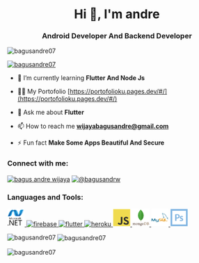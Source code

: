 <h1 align="center">Hi 👋, I'm andre</h1>
<h3 align="center">Android Developer And Backend Developer</h3>

<p align="left"> <img src="https://komarev.com/ghpvc/?username=bagusandre07&label=Profile%20views&color=0e75b6&style=flat" alt="bagusandre07" /> </p>

<p align="left"> <a href="https://github.com/ryo-ma/github-profile-trophy"><img src="https://github-profile-trophy.vercel.app/?username=bagusandre07" alt="bagusandre07" /></a> </p>

- 🌱 I’m currently learning **Flutter And Node Js**

- 👨‍💻 My Portofolio [https://portofolioku.pages.dev/#/](https://portofolioku.pages.dev/#/)

- 💬 Ask me about **Flutter**

- 📫 How to reach me **wijayabagusandre@gmail.com**

- ⚡ Fun fact **Make Some Apps Beautiful And Secure**

<h3 align="left">Connect with me:</h3>
<p align="left">
<a href="https://linkedin.com/in/bagus andre wijaya" target="blank"><img align="center" src="https://raw.githubusercontent.com/rahuldkjain/github-profile-readme-generator/master/src/images/icons/Social/linked-in-alt.svg" alt="bagus andre wijaya" height="30" width="40" /></a>
<a href="https://instagram.com/@bagusandrw" target="blank"><img align="center" src="https://raw.githubusercontent.com/rahuldkjain/github-profile-readme-generator/master/src/images/icons/Social/instagram.svg" alt="@bagusandrw" height="30" width="40" /></a>
</p>

<h3 align="left">Languages and Tools:</h3>
<p align="left"> <a href="https://dotnet.microsoft.com/" target="_blank" rel="noreferrer"> <img src="https://raw.githubusercontent.com/devicons/devicon/master/icons/dot-net/dot-net-original-wordmark.svg" alt="dotnet" width="40" height="40"/> </a> <a href="https://firebase.google.com/" target="_blank" rel="noreferrer"> <img src="https://www.vectorlogo.zone/logos/firebase/firebase-icon.svg" alt="firebase" width="40" height="40"/> </a> <a href="https://flutter.dev" target="_blank" rel="noreferrer"> <img src="https://www.vectorlogo.zone/logos/flutterio/flutterio-icon.svg" alt="flutter" width="40" height="40"/> </a> <a href="https://heroku.com" target="_blank" rel="noreferrer"> <img src="https://www.vectorlogo.zone/logos/heroku/heroku-icon.svg" alt="heroku" width="40" height="40"/> </a> <a href="https://developer.mozilla.org/en-US/docs/Web/JavaScript" target="_blank" rel="noreferrer"> <img src="https://raw.githubusercontent.com/devicons/devicon/master/icons/javascript/javascript-original.svg" alt="javascript" width="40" height="40"/> </a> <a href="https://www.mongodb.com/" target="_blank" rel="noreferrer"> <img src="https://raw.githubusercontent.com/devicons/devicon/master/icons/mongodb/mongodb-original-wordmark.svg" alt="mongodb" width="40" height="40"/> </a> <a href="https://www.mysql.com/" target="_blank" rel="noreferrer"> <img src="https://raw.githubusercontent.com/devicons/devicon/master/icons/mysql/mysql-original-wordmark.svg" alt="mysql" width="40" height="40"/> </a> <a href="https://www.photoshop.com/en" target="_blank" rel="noreferrer"> <img src="https://raw.githubusercontent.com/devicons/devicon/master/icons/photoshop/photoshop-line.svg" alt="photoshop" width="40" height="40"/> </a> </p>

<p><img align="left" src="https://github-readme-stats.vercel.app/api/top-langs?username=bagusandre07&show_icons=true&locale=en&layout=compact" alt="bagusandre07" /></p>

<p>&nbsp;<img align="center" src="https://github-readme-stats.vercel.app/api?username=bagusandre07&show_icons=true&locale=en" alt="bagusandre07" /></p>

<p><img align="center" src="https://github-readme-streak-stats.herokuapp.com/?user=bagusandre07&" alt="bagusandre07" /></p>
